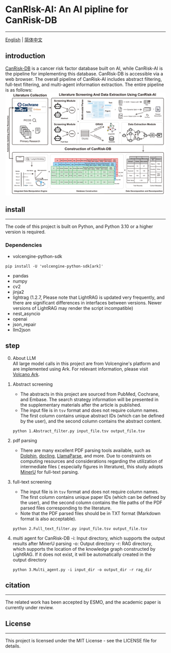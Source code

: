 # CanRIsk-AI: An AI pipline for CanRisk-DB

---

[English](./README.md) | [简体中文](./README_zh.md)
## introduction

[CanRisk-DB](https://www.canrisk-ai.com/) is a cancer risk factor database built on AI,
while CanRisk-AI is the pipeline for implementing this database.
CanRisk-DB is accessible via a web browser. The overall pipeline of CanRisk-AI includes abstract filtering,
full-text filtering, and multi-agent information extraction.
The entire pipeline is as follows:
![img.png](imgs/img.png)

## install

---
The code of this project is built on Python, and Python 3.10 or a higher version is required.

### Dependencies

- volcengine-python-sdk

```
pip install -U 'volcengine-python-sdk[ark]'
```

- pandas
- numpy
- cv2
- jinja2
- lightrag (1.2.7, Please note that LightRAG is updated very frequently,
  and there are significant differences in interfaces between versions.
  Newer versions of LightRAG may render the script incompatible)
- nest_asyncio
- openai
- json_repair
- llm2json

## step

0. About LLM  
   All large model calls in this project are from Volcengine's platform and are implemented using Ark.
   For relevant information, please visit [Volcano Ark](https://www.volcengine.com/product/ark).

1. Abstract screening
    - The abstracts in this project are sourced from PubMed, Cochrane, and Embase.
      The search strategy information will be presented in the supplementary materials after the article is published.
    - The input file is in `tsv` format and does not require column names.
      The first column contains unique abstract IDs (which can be defined by the user),
      and the second column contains the abstract content.
   ```shell
   python 1.Abstract_filter.py input_file.tsv output_file.tsv
   ```

2. pdf parsing
    - There are many excellent PDF parsing tools available,
      such as [Dolphin](https://github.com/bytedance/Dolphin), [docling](https://github.com/docling-project/docling),
      [LlamaParse](https://cloud.llamaindex.ai/), and more.
      Due to constraints on computing resources and considerations regarding the utilization of intermediate files (
      especially figures in literature),
      this study adopts [MinerU](https://github.com/opendatalab/MinerU) for full-text parsing.

3. full-text screening
   - The input file is in `tsv` format and does not require column names. The first column contains unique paper IDs (which can be defined by the user), and the second column contains the file paths of the PDF parsed files corresponding to the literature.
   - Note that the PDF parsed files should be in TXT format (Markdown format is also acceptable).
   ```shell
   python 2.Full_text_filter.py input_file.tsv output_file.tsv
   ```

4. multi agent for CanRisk-DB
   -i: Input directory, which supports the output results after MinerU parsing
   -o: Output directory
   -r: RAG directory, which supports the location of the knowledge graph constructed by LightRAG. If it does not exist, it will be automatically created in the output directory
   ```shell
   python 3.Multi_agent.py -i input_dir -o output_dir -r rag_dir
   ```

## citation

--- 
The related work has been accepted by ESMO, and the academic paper is currently under review.

## License

---
This project is licensed under the MIT License - see the LICENSE file for details.

